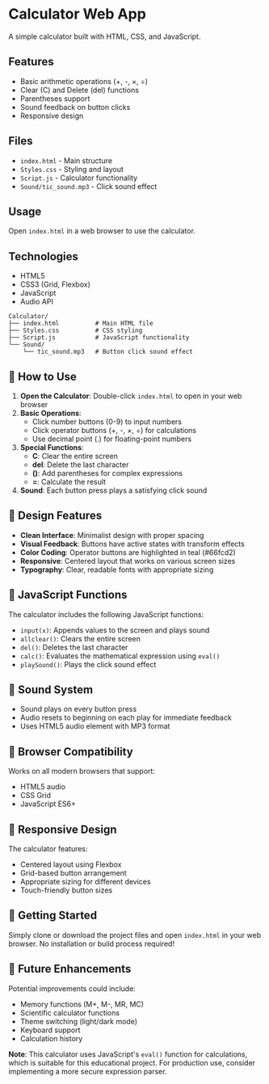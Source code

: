 # Calculator Web App

A simple calculator built with HTML, CSS, and JavaScript.

## Features
- Basic arithmetic operations (+, -, ×, ÷)
- Clear (C) and Delete (del) functions
- Parentheses support
- Sound feedback on button clicks
- Responsive design

## Files
- `index.html` - Main structure
- `Styles.css` - Styling and layout
- `Script.js` - Calculator functionality
- `Sound/tic_sound.mp3` - Click sound effect

## Usage
Open `index.html` in a web browser to use the calculator.

## Technologies
- HTML5
- CSS3 (Grid, Flexbox)
- JavaScript
- Audio API
```
Calculator/
├── index.html          # Main HTML file
├── Styles.css          # CSS styling
├── Script.js           # JavaScript functionality
└── Sound/
    └── tic_sound.mp3   # Button click sound effect
```

## 🎯 How to Use

1. **Open the Calculator**: Double-click `index.html` to open in your web browser
2. **Basic Operations**:
   - Click number buttons (0-9) to input numbers
   - Click operator buttons (+, -, ×, ÷) for calculations
   - Use decimal point (.) for floating-point numbers
3. **Special Functions**:
   - **C**: Clear the entire screen
   - **del**: Delete the last character
   - **()**: Add parentheses for complex expressions
   - **=**: Calculate the result
4. **Sound**: Each button press plays a satisfying click sound

## 🎨 Design Features

- **Clean Interface**: Minimalist design with proper spacing
- **Visual Feedback**: Buttons have active states with transform effects
- **Color Coding**: Operator buttons are highlighted in teal (#66fcd2)
- **Responsive**: Centered layout that works on various screen sizes
- **Typography**: Clear, readable fonts with appropriate sizing

## 🔧 JavaScript Functions

The calculator includes the following JavaScript functions:

- `input(x)`: Appends values to the screen and plays sound
- `allclear()`: Clears the entire screen
- `del()`: Deletes the last character
- `calc()`: Evaluates the mathematical expression using `eval()`
- `playSound()`: Plays the click sound effect

## 🎵 Sound System

- Sound plays on every button press
- Audio resets to beginning on each play for immediate feedback
- Uses HTML5 audio element with MP3 format

## 🌟 Browser Compatibility

Works on all modern browsers that support:
- HTML5 audio
- CSS Grid
- JavaScript ES6+

## 📱 Responsive Design

The calculator features:
- Centered layout using Flexbox
- Grid-based button arrangement
- Appropriate sizing for different devices
- Touch-friendly button sizes

## 🚀 Getting Started

Simply clone or download the project files and open `index.html` in your web browser. No installation or build process required!

## 🎯 Future Enhancements

Potential improvements could include:
- Memory functions (M+, M-, MR, MC)
- Scientific calculator functions
- Theme switching (light/dark mode)
- Keyboard support
- Calculation history


**Note**: This calculator uses JavaScript's `eval()` function for calculations, which is suitable for this educational project. For production use, consider implementing a more secure expression parser.
